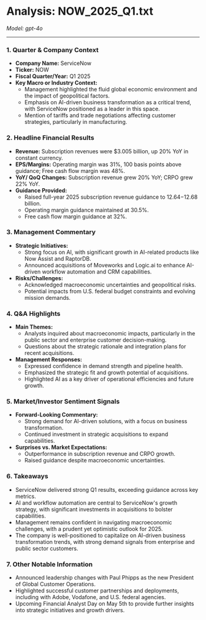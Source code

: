 # Analysis: NOW_2025_Q1.txt

*Model: gpt-4o*

---

### 1. Quarter & Company Context
- **Company Name:** ServiceNow
- **Ticker:** NOW
- **Fiscal Quarter/Year:** Q1 2025
- **Key Macro or Industry Context:**
  - Management highlighted the fluid global economic environment and the impact of geopolitical factors.
  - Emphasis on AI-driven business transformation as a critical trend, with ServiceNow positioned as a leader in this space.
  - Mention of tariffs and trade negotiations affecting customer strategies, particularly in manufacturing.

### 2. Headline Financial Results
- **Revenue:** Subscription revenues were $3.005 billion, up 20% YoY in constant currency.
- **EPS/Margins:** Operating margin was 31%, 100 basis points above guidance; Free cash flow margin was 48%.
- **YoY/ QoQ Changes:** Subscription revenue grew 20% YoY; CRPO grew 22% YoY.
- **Guidance Provided:**
  - Raised full-year 2025 subscription revenue guidance to $12.64-$12.68 billion.
  - Operating margin guidance maintained at 30.5%.
  - Free cash flow margin guidance at 32%.

### 3. Management Commentary
- **Strategic Initiatives:**
  - Strong focus on AI, with significant growth in AI-related products like Now Assist and RaptorDB.
  - Announced acquisitions of Moveworks and Logic.ai to enhance AI-driven workflow automation and CRM capabilities.
- **Risks/Challenges:**
  - Acknowledged macroeconomic uncertainties and geopolitical risks.
  - Potential impacts from U.S. federal budget constraints and evolving mission demands.

### 4. Q&A Highlights
- **Main Themes:**
  - Analysts inquired about macroeconomic impacts, particularly in the public sector and enterprise customer decision-making.
  - Questions about the strategic rationale and integration plans for recent acquisitions.
- **Management Responses:**
  - Expressed confidence in demand strength and pipeline health.
  - Emphasized the strategic fit and growth potential of acquisitions.
  - Highlighted AI as a key driver of operational efficiencies and future growth.

### 5. Market/Investor Sentiment Signals
- **Forward-Looking Commentary:**
  - Strong demand for AI-driven solutions, with a focus on business transformation.
  - Continued investment in strategic acquisitions to expand capabilities.
- **Surprises vs. Market Expectations:**
  - Outperformance in subscription revenue and CRPO growth.
  - Raised guidance despite macroeconomic uncertainties.

### 6. Takeaways
- ServiceNow delivered strong Q1 results, exceeding guidance across key metrics.
- AI and workflow automation are central to ServiceNow's growth strategy, with significant investments in acquisitions to bolster capabilities.
- Management remains confident in navigating macroeconomic challenges, with a prudent yet optimistic outlook for 2025.
- The company is well-positioned to capitalize on AI-driven business transformation trends, with strong demand signals from enterprise and public sector customers.

### 7. Other Notable Information
- Announced leadership changes with Paul Phipps as the new President of Global Customer Operations.
- Highlighted successful customer partnerships and deployments, including with Adobe, Vodafone, and U.S. federal agencies.
- Upcoming Financial Analyst Day on May 5th to provide further insights into strategic initiatives and growth drivers.